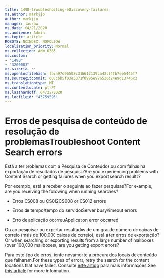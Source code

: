 ```yaml
---
title: 1490-troubleshooting-eDiscovery-failures
ms.author: markjjo
author: markjjo
manager: lauraw
ms.date: 04/21/2020
ms.audience: Admin
ms.topic: article
ROBOTS: NOINDEX, NOFOLLOW
localization_priority: Normal
ms.collection: Adm_O365
ms.custom:
- "1490"
- "3200003"
ms.assetid: ''
ms.openlocfilehash: fbca97d06508c316612139ca42c04fb7ee5445f7
ms.sourcegitcommit: 631cbb5f03e5371f0995e976536d24e9d13746c3
ms.translationtype: MT
ms.contentlocale: pt-PT
ms.lasthandoff: 04/22/2020
ms.locfileid: "43759595"
---
```

# <a name="troubleshoot-content-search-errors"></a><span data-ttu-id="7cd92-102">Erros de pesquisa de conteúdo de resolução de problemas</span><span class="sxs-lookup"><span data-stu-id="7cd92-102">Troubleshoot Content Search errors</span></span>

<span data-ttu-id="7cd92-103">Está a ter problemas com a Pesquisa de Conteúdos ou com falhas na exportação de resultados de pesquisa?</span><span class="sxs-lookup"><span data-stu-id="7cd92-103">Are you experiencing problems with Content Search or getting failures when you export search results?</span></span>

<span data-ttu-id="7cd92-104">Por exemplo, está a receber o seguinte ao fazer pesquisas?</span><span class="sxs-lookup"><span data-stu-id="7cd92-104">For example, are you receiving the following when running searches?</span></span>

- <span data-ttu-id="7cd92-105">Erros CS008 ou CS012</span><span class="sxs-lookup"><span data-stu-id="7cd92-105">CS008 or CS012 errors</span></span>

- <span data-ttu-id="7cd92-106">Erros de tempo/tempo do servidor</span><span class="sxs-lookup"><span data-stu-id="7cd92-106">Server busy/timeout errors</span></span>

- <span data-ttu-id="7cd92-107">Erro de aplicação ocorreu</span><span class="sxs-lookup"><span data-stu-id="7cd92-107">Application error occurred</span></span>

<span data-ttu-id="7cd92-108">Ou ao pesquisar ou exportar resultados de um grande número de caixas de correio (mais de 100.000 caixas de correio), está a ter erros de exportação?</span><span class="sxs-lookup"><span data-stu-id="7cd92-108">Or when searching or exporting results from a large number of mailboxes (over 100,000 mailboxes), are you getting export errors?</span></span>

<span data-ttu-id="7cd92-109">Para este tipo de erros, tente novamente a procura dos locais de conteúdo que falharam.</span><span class="sxs-lookup"><span data-stu-id="7cd92-109">For these types of errors, retry the search for the content locations that have failed.</span></span> <span data-ttu-id="7cd92-110">Consulte [este artigo](https://docs.microsoft.com/office365/securitycompliance/retry-failed-content-search) para mais informações.</span><span class="sxs-lookup"><span data-stu-id="7cd92-110">See  [this article](https://docs.microsoft.com/office365/securitycompliance/retry-failed-content-search) for more information.</span></span>
